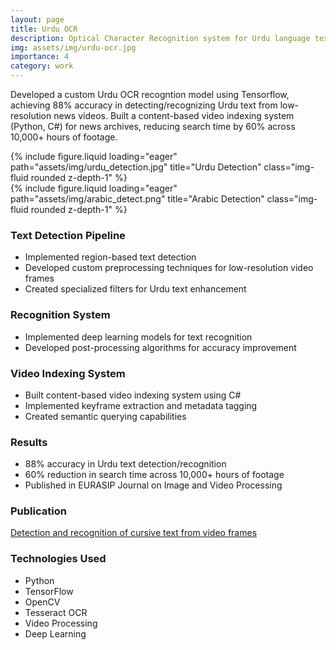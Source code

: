 ```yaml
---
layout: page
title: Urdu OCR
description: Optical Character Recognition system for Urdu language text with video indexing capabilities.
img: assets/img/urdu-ocr.jpg
importance: 4
category: work
---
```



Developed a custom Urdu OCR recogntion model using Tensorflow, achieving 88% accuracy in detecting/recognizing Urdu text from low-resolution news videos. Built a content-based video indexing system (Python, C#) for news archives, reducing search time by 60% across 10,000+ hours of footage.
<div class="row">
    <div class="col-sm mt-3 mt-md-0">
        {% include figure.liquid loading="eager" path="assets/img/urdu_detection.jpg" title="Urdu Detection" class="img-fluid rounded z-depth-1" %}
    </div>
    <div class="col-sm mt-3 mt-md-0">
        {% include figure.liquid loading="eager" path="assets/img/arabic_detect.png" title="Arabic Detection" class="img-fluid rounded z-depth-1" %}
    </div>
</div>

### Text Detection Pipeline
- Implemented region-based text detection
- Developed custom preprocessing techniques for low-resolution video frames
- Created specialized filters for Urdu text enhancement

### Recognition System
- Implemented deep learning models for text recognition
- Developed post-processing algorithms for accuracy improvement

### Video Indexing System
- Built content-based video indexing system using C#
- Implemented keyframe extraction and metadata tagging
- Created semantic querying capabilities

### Results
- 88% accuracy in Urdu text detection/recognition
- 60% reduction in search time across 10,000+ hours of footage
- Published in EURASIP Journal on Image and Video Processing

### Publication
[Detection and recognition of cursive text from video frames](https://link.springer.com/article/10.1186/s13640-020-00523-5)

### Technologies Used
- Python
- TensorFlow
- OpenCV
- Tesseract OCR
- Video Processing
- Deep Learning 